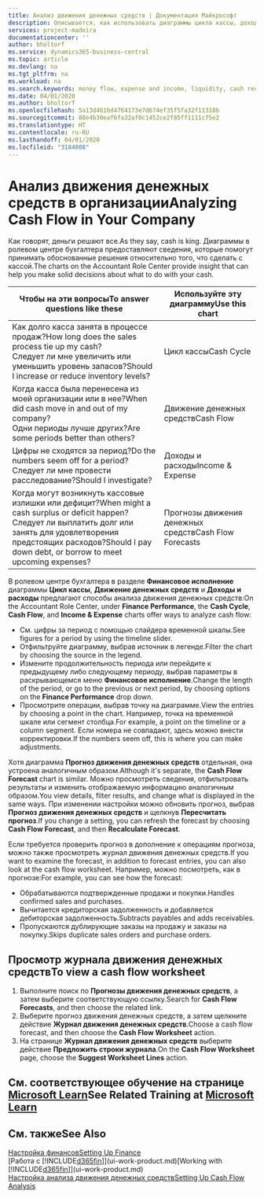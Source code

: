 ```yaml
---
title: Анализ движения денежных средств | Документация Майкрософт
description: Описывается, как использовать диаграммы цикла кассы, дохода и расхода, движения денежных средств и прогноза движения денежных средств для анализа и будущего переноса кассы в организацию и из нее.
services: project-madeira
documentationcenter: ''
author: bholtorf
ms.service: dynamics365-business-central
ms.topic: article
ms.devlang: na
ms.tgt_pltfrm: na
ms.workload: na
ms.search.keywords: money flow, expense and income, liquidity, cash receipts minus cash payments, Cartera
ms.date: 04/01/2020
ms.author: bholtorf
ms.openlocfilehash: 5a13d461bd4764173e7d674ef35f5fa32f11318b
ms.sourcegitcommit: 88e4b30eaf6fa32af0c1452ce2f85ff1111c75e2
ms.translationtype: HT
ms.contentlocale: ru-RU
ms.lasthandoff: 04/01/2020
ms.locfileid: "3184008"
---
```

# <a name="analyzing-cash-flow-in-your-company"></a><span data-ttu-id="0e403-103">Анализ движения денежных средств в организации</span><span class="sxs-lookup"><span data-stu-id="0e403-103">Analyzing Cash Flow in Your Company</span></span>
<span data-ttu-id="0e403-104">Как говорят, деньги решают все.</span><span class="sxs-lookup"><span data-stu-id="0e403-104">As they say, cash is king.</span></span> <span data-ttu-id="0e403-105">Диаграммы в ролевом центре бухгалтера предоставляют сведения, которые помогут принимать обоснованные решения относительно того, что сделать с кассой.</span><span class="sxs-lookup"><span data-stu-id="0e403-105">The charts on the Accountant Role Center provide insight that can help you make solid decisions about what to do with your cash.</span></span>  

| <span data-ttu-id="0e403-106">Чтобы на эти вопросы</span><span class="sxs-lookup"><span data-stu-id="0e403-106">To answer questions like these</span></span> | <span data-ttu-id="0e403-107">Используйте эту диаграмму</span><span class="sxs-lookup"><span data-stu-id="0e403-107">Use this chart</span></span> |
| --- | --- |
| <span data-ttu-id="0e403-108">Как долго касса занята в процессе продаж?</span><span class="sxs-lookup"><span data-stu-id="0e403-108">How long does the sales process tie up my cash?</span></span></br> <span data-ttu-id="0e403-109">Следует ли мне увеличить или уменьшить уровень запасов?</span><span class="sxs-lookup"><span data-stu-id="0e403-109">Should I increase or reduce inventory levels?</span></span> |<span data-ttu-id="0e403-110">Цикл кассы</span><span class="sxs-lookup"><span data-stu-id="0e403-110">Cash Cycle</span></span> |
| <span data-ttu-id="0e403-111">Когда касса была перенесена из моей организации или в нее?</span><span class="sxs-lookup"><span data-stu-id="0e403-111">When did cash move in and out of my company?</span></span></br> <span data-ttu-id="0e403-112">Одни периоды лучше других?</span><span class="sxs-lookup"><span data-stu-id="0e403-112">Are some periods better than others?</span></span> |<span data-ttu-id="0e403-113">Движение денежных средств</span><span class="sxs-lookup"><span data-stu-id="0e403-113">Cash Flow</span></span> |
| <span data-ttu-id="0e403-114">Цифры не сходятся за период?</span><span class="sxs-lookup"><span data-stu-id="0e403-114">Do the numbers seem off for a period?</span></span></br> <span data-ttu-id="0e403-115">Следует ли мне провести расследование?</span><span class="sxs-lookup"><span data-stu-id="0e403-115">Should I investigate?</span></span> |<span data-ttu-id="0e403-116">Доходы и расходы</span><span class="sxs-lookup"><span data-stu-id="0e403-116">Income & Expense</span></span> |
| <span data-ttu-id="0e403-117">Когда могут возникнуть кассовые излишки или дефицит?</span><span class="sxs-lookup"><span data-stu-id="0e403-117">When might a cash surplus or deficit happen?</span></span></br> <span data-ttu-id="0e403-118">Следует ли выплатить долг или занять для удовлетворения предстоящих расходов?</span><span class="sxs-lookup"><span data-stu-id="0e403-118">Should I pay down debt, or borrow to meet upcoming expenses?</span></span> |<span data-ttu-id="0e403-119">Прогнозы движения денежных средств</span><span class="sxs-lookup"><span data-stu-id="0e403-119">Cash Flow Forecasts</span></span> |

<span data-ttu-id="0e403-120">В ролевом центре бухгалтера в разделе **Финансовое исполнение** диаграммы **Цикл кассы**, **Движение денежных средств** и **Доходы и расходы** предлагают способы анализа движения денежных средств:</span><span class="sxs-lookup"><span data-stu-id="0e403-120">On the Accountant Role Center, under **Finance Performance**, the **Cash Cycle**, **Cash Flow**, and **Income & Expense** charts offer ways to analyze cash flow:</span></span>  

* <span data-ttu-id="0e403-121">См. цифры за период с помощью слайдера временной шкалы.</span><span class="sxs-lookup"><span data-stu-id="0e403-121">See figures for a period by using the timeline slider.</span></span>  
* <span data-ttu-id="0e403-122">Отфильтруйте диаграмму, выбрав источник в легенде.</span><span class="sxs-lookup"><span data-stu-id="0e403-122">Filter the chart by choosing the source in the legend.</span></span>  
* <span data-ttu-id="0e403-123">Измените продолжительность периода или перейдите к предыдущему либо следующему периоду, выбрав параметры в раскрывающемся меню **Финансовое исполнение**.</span><span class="sxs-lookup"><span data-stu-id="0e403-123">Change the length of the period, or go to the previous or next period, by choosing options on the **Finance Performance** drop down.</span></span>  
* <span data-ttu-id="0e403-124">Просмотрите операции, выбрав точку на диаграмме.</span><span class="sxs-lookup"><span data-stu-id="0e403-124">View the entries by choosing a point in the chart.</span></span> <span data-ttu-id="0e403-125">Например, точка на временной шкале или сегмент столбца.</span><span class="sxs-lookup"><span data-stu-id="0e403-125">For example, a point on the timeline or a column segment.</span></span> <span data-ttu-id="0e403-126">Если номера не совпадают, здесь можно внести корректировки.</span><span class="sxs-lookup"><span data-stu-id="0e403-126">If the numbers seem off, this is where you can make adjustments.</span></span>  

<span data-ttu-id="0e403-127">Хотя диаграмма **Прогноз движения денежных средств** отдельная, она устроена аналогичным образом.</span><span class="sxs-lookup"><span data-stu-id="0e403-127">Although it's separate, the **Cash Flow Forecast** chart is similar.</span></span> <span data-ttu-id="0e403-128">Можно просмотреть сведения, отфильтровать результаты и изменить отображаемую информацию аналогичным образом.</span><span class="sxs-lookup"><span data-stu-id="0e403-128">You view details, filter results, and change what is displayed in the same ways.</span></span> <span data-ttu-id="0e403-129">При изменении настройки можно обновить прогноз, выбрав **Прогноз движения денежных средств** и щелкнув **Пересчитать прогноз**.</span><span class="sxs-lookup"><span data-stu-id="0e403-129">If you change a setting, you can refresh the forecast by choosing **Cash Flow Forecast**, and then **Recalculate Forecast**.</span></span>

<span data-ttu-id="0e403-130">Если требуется проверить прогноз в дополнение к операциям прогноза, можно также просмотреть журнал движения денежных средств.</span><span class="sxs-lookup"><span data-stu-id="0e403-130">If you want to examine the forecast, in addition to forecast entries, you can also look at the cash flow worksheet.</span></span> <span data-ttu-id="0e403-131">Например, можно посмотреть, как в прогнозе:</span><span class="sxs-lookup"><span data-stu-id="0e403-131">For example, you can see how the forecast:</span></span>

* <span data-ttu-id="0e403-132">Обрабатываются подтвержденные продажи и покупки.</span><span class="sxs-lookup"><span data-stu-id="0e403-132">Handles confirmed sales and purchases.</span></span>  
* <span data-ttu-id="0e403-133">Вычитается кредиторская задолженность и добавляется дебиторская задолженность.</span><span class="sxs-lookup"><span data-stu-id="0e403-133">Subtracts payables and adds receivables.</span></span>  
* <span data-ttu-id="0e403-134">Пропускаются дублирующие заказы на продажу и заказы на покупку.</span><span class="sxs-lookup"><span data-stu-id="0e403-134">Skips duplicate sales orders and purchase orders.</span></span>  

## <a name="to-view-a-cash-flow-worksheet"></a><span data-ttu-id="0e403-135">Просмотр журнала движения денежных средств</span><span class="sxs-lookup"><span data-stu-id="0e403-135">To view a cash flow worksheet</span></span>
1. <span data-ttu-id="0e403-136">Выполните поиск по **Прогнозы движения денежных средств**, а затем выберите соответствующую ссылку.</span><span class="sxs-lookup"><span data-stu-id="0e403-136">Search for **Cash Flow Forecasts**, and then choose the related link.</span></span>  
2. <span data-ttu-id="0e403-137">Выберите прогноз движения денежных средств, а затем щелкните действие **Журнал движения денежных средств**.</span><span class="sxs-lookup"><span data-stu-id="0e403-137">Choose a cash flow forecast, and then choose the **Cash Flow Worksheet** action.</span></span>  
3. <span data-ttu-id="0e403-138">На странице **Журнал движения денежных средств** выберите действие **Предложить строки журнала**.</span><span class="sxs-lookup"><span data-stu-id="0e403-138">On the **Cash Flow Worksheet** page, choose the **Suggest Worksheet Lines** action.</span></span>  

## <a name="see-related-training-at-microsoft-learn"></a><span data-ttu-id="0e403-139">См. соответствующее обучение на странице [Microsoft Learn](/learn/modules/forecast-cash-flow-dynamics-365-business-central/index)</span><span class="sxs-lookup"><span data-stu-id="0e403-139">See Related Training at [Microsoft Learn](/learn/modules/forecast-cash-flow-dynamics-365-business-central/index)</span></span>

## <a name="see-also"></a><span data-ttu-id="0e403-140">См. также</span><span class="sxs-lookup"><span data-stu-id="0e403-140">See Also</span></span>
[<span data-ttu-id="0e403-141">Настройка финансов</span><span class="sxs-lookup"><span data-stu-id="0e403-141">Setting Up Finance</span></span>](finance-setup-finance.md)  
<span data-ttu-id="0e403-142">[Работа с [!INCLUDE[d365fin](includes/d365fin_md.md)]](ui-work-product.md)</span><span class="sxs-lookup"><span data-stu-id="0e403-142">[Working with [!INCLUDE[d365fin](includes/d365fin_md.md)]](ui-work-product.md)</span></span>  
[<span data-ttu-id="0e403-143">Настройка анализа движения денежных средств</span><span class="sxs-lookup"><span data-stu-id="0e403-143">Setting Up Cash Flow Analysis</span></span>](finance-setup-cash-flow-analyses.md)  
